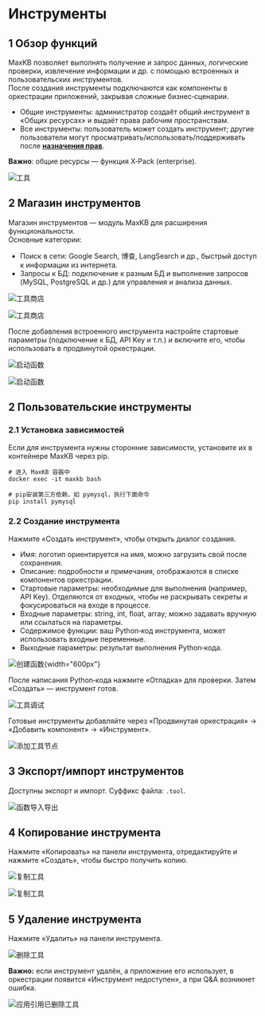 # Инструменты

## 1 Обзор функций

MaxKB позволяет выполнять получение и запрос данных, логические проверки, извлечение информации и др. с помощью встроенных и пользовательских инструментов.  
После создания инструменты подключаются как компоненты в оркестрации приложений, закрывая сложные бизнес‑сценарии. 

- Общие инструменты: администратор создаёт общий инструмент в «Общих ресурсах» и выдаёт права рабочим пространствам.
- Все инструменты: пользователь может создать инструмент; другие пользователи могут просматривать/использовать/поддерживать после [**назначения прав**](../../user_manual/X-Pack/authorization_resources.md).

 **Важно**: общие ресурсы — функция X‑Pack (enterprise).

![工具](../../img/fx/tool.png)


## 2 Магазин инструментов

Магазин инструментов — модуль MaxKB для расширения функциональности.  
Основные категории:

- Поиск в сети: Google Search, 博查, LangSearch и др., быстрый доступ к информации из интернета.
- Запросы к БД: подключение к разным БД и выполнение запросов (MySQL, PostgreSQL и др.) для управления и анализа данных.

![工具商店](../../img/fx/tool_shop.png)

![工具商店](../../img/fx/tool_sho_list.png)

После добавления встроенного инструмента настройте стартовые параметры (подключение к БД, API Key и т.п.) и включите его, чтобы использовать в продвинутой оркестрации.

![启动函数](../../img/fx/sartup_parameters.png)

![启动函数](../../img/fx/fill_parameters.png)

## 2 Пользовательские инструменты

### 2.1 Установка зависимостей

Если для инструмента нужны сторонние зависимости, установите их в контейнере MaxKB через pip.

```
# 进入 MaxKB 容器中
docker exec -it maxkb bash

# pip安装第三方依赖，如 pymysql，执行下面命令
pip install pymysql 
```

### 2.2 Создание инструмента

Нажмите «Создать инструмент», чтобы открыть диалог создания.

- Имя: логотип ориентируется на имя, можно загрузить свой после сохранения.     
- Описание: подробности и примечания, отображаются в списке компонентов оркестрации.
- Стартовые параметры: необходимые для выполнения (например, API Key). Отделяются от входных, чтобы не раскрывать секреты и фокусироваться на входе в процессе.
- Входные параметры: string, int, float, array; можно задавать вручную или ссылаться на параметры.
- Содержимое функции: ваш Python‑код инструмента, может использовать входные переменные.  
- Выходные параметры: результат выполнения Python‑кода.


![创建函数](../../img/fx/add_tool.png){width="600px"}

После написания Python‑кода нажмите «Отладка» для проверки. Затем «Создать» — инструмент готов.  

![工具调试](../../img/fx/tool_debug.png)

Готовые инструменты добавляйте через «Продвинутая оркестрация» → «Добавить компонент» → «Инструмент».

![添加工具节点](../../img/fx/use_tool.png)

## 3 Экспорт/импорт инструментов
    
Доступны экспорт и импорт. Суффикс файла: `.tool`.

![函数导入导出](../../img/fx/import_export_dx.png)
    

## 4 Копирование инструмента

Нажмите «Копировать» на панели инструмента, отредактируйте и нажмите «Создать», чтобы быстро получить копию.

![复制工具](../../img/fx/copy_tool.png)

![复制工具](../../img/fx/copy_tool1.png)

## 5 Удаление инструмента

Нажмите «Удалить» на панели инструмента.

![删除工具](../../img/fx/del_tool.png)


**Важно:** если инструмент удалён, а приложение его использует, в оркестрации появится «Инструмент недоступен», а при Q&A возникнет ошибка. 

![应用引用已删除工具](../../img/fx/use_del_tool.png)
